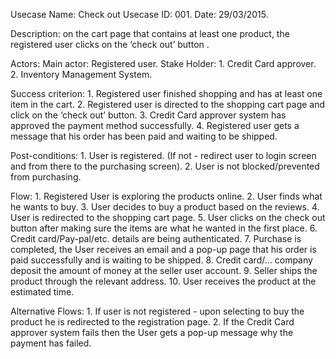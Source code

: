 Usecase Name: Check out
Usecase ID: 001.
Date: 29/03/2015.

Description: on the cart page that contains at least one product, the registered user clicks on the ‘check out’ button .

Actors: 
Main actor: Registered user.
        Stake Holder: 1. Credit Card approver.
          2. Inventory Management System. 

Success criterion: 1. Registered user finished shopping and has at least one item in the cart.
      2. Registered user is directed to the shopping cart page and click on the ‘check out’  button. 
      3. Credit Card approver system has approved the payment method successfully.
      4. Registered user gets a message that his order has been paid and waiting to be shipped. 

Post-conditions:    1. User is registered. (If not - redirect user to login screen and from there to the purchasing screen).
      2. User is not blocked/prevented from purchasing.

Flow:       1. Registered User is exploring the products online.
      2. User finds what he wants to buy.
      3. User decides to buy a product based on the reviews.
      4. User is redirected to the shopping cart page.
                              5. User clicks on the check out button after making sure the items are what he wanted in the first place.
      6. Credit card/Pay-pal/etc. details are being authenticated.
      7. Purchase is completed, the User receives an email and a pop-up page that his order is paid successfully and is waiting to be shipped.
      8. Credit card/... company deposit the amount of money at the seller user account.
      9. Seller ships the product through the relevant address.
    10. User receives the product at the estimated time.

Alternative Flows: 1. If user is not registered - upon selecting to buy the product he is redirected to the registration page.
    2. If the Credit Card approver system fails then the User gets a pop-up message why the payment has failed.
